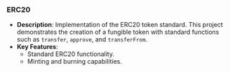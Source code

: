 ### **ERC20**
   - **Description**: Implementation of the ERC20 token standard. This project demonstrates the creation of a fungible token with standard functions such as `transfer`, `approve`, and `transferFrom`.
   - **Key Features**:
     - Standard ERC20 functionality.
     - Minting and burning capabilities.
